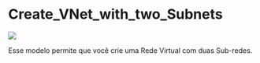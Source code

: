 # Create_VNet_with_two_Subnets

<a href="https://portal.azure.com/#create/Microsoft.Template/uri/https%3A%2F%2Fraw.githubusercontent.com%2FGitHubMarcelo%2FAzure-RM-Resource-Templates%2Fmaster%2FCreate_VNet_with_two_Subnets%2FCreate_VNet_with_two_Subnets.json" target="_blank">
    <img src="http://azuredeploy.net/deploybutton.png"/>
</a>

Esse modelo permite que você crie uma Rede Virtual com duas Sub-redes.
